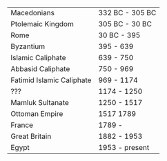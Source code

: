 |||
|---|---|
| Macedonians | 332 BC - 305 BC | 
| Ptolemaic Kingdom | 305 BC - 30 BC |
| Rome | 30 BC - 395 | 
| Byzantium | 395 - 639 |
| Islamic Caliphate | 639 - 750 | 
| Abbasid Caliphate | 750 - 969 | 
| Fatimid Islamic Caliphate | 969 - 1174 | 
| ??? | 1174 - 1250 | 
| Mamluk Sultanate | 1250 - 1517 |
| Ottoman Empire | 1517 1789 | 
| France | 1789 - | 
| Great Britain | 1882 - 1953 | 
| Egypt | 1953 - present |


